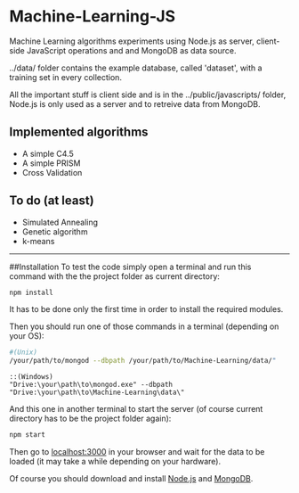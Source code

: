 # Machine-Learning-JS
Machine Learning algorithms experiments using Node.js as server, client-side JavaScript operations and and MongoDB as data source.

../data/ folder contains the example database, called 'dataset', with a training set in every collection.

All the important stuff is client side and is in the ../public/javascripts/ folder, Node.js is only used as a server and to retreive data from MongoDB.

## Implemented algorithms
* A simple C4.5
* A simple PRISM
* Cross Validation

## To do (at least)
* Simulated Annealing
* Genetic algorithm
* k-means

***

##Installation
To test the code simply open a terminal and run this command with the the project folder as current directory:
```bash
npm install
```
It has to be done only the first time in order to install the required modules.

Then you should run one of those commands in a terminal (depending on your OS):
```bash
#(Unix)
/your/path/to/mongod --dbpath /your/path/to/Machine-Learning/data/"
```
```command
::(Windows)
"Drive:\your\path\to\mongod.exe" --dbpath "Drive:\your\path\to\Machine-Learning\data\"
```
And this one in another terminal to start the server (of course current directory has to be the project folder again):
```bash
npm start
```
Then go to [localhost:3000](http://localhost:3000) in your browser and wait for the data to be loaded (it may take a while depending on your hardware).

Of course you should download and install [Node.js](https://nodejs.org/) and [MongoDB](https://www.mongodb.org/).

